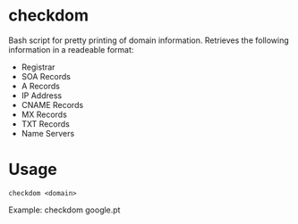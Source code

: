 # checkdom
Bash script for pretty printing of domain information. Retrieves the following information in a readeable format:
* Registrar
* SOA Records
* A Records
* IP Address
* CNAME Records
* MX Records
* TXT Records
* Name Servers

# Usage
    checkdom <domain>
Example: checkdom google.pt
